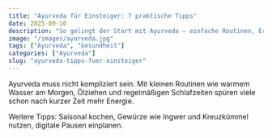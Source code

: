 ```yaml
---
title: "Ayurveda für Einsteiger: 7 praktische Tipps"
date: 2025-09-16
description: "So gelingt der Start mit Ayurveda – einfache Routinen, Ernährung und Selbstfürsorge."
image: "/images/ayurveda.jpg"
tags: ["Ayurveda", "Gesundheit"]
categories: ["Ayurveda"]
slug: "ayurveda-tipps-fuer-einsteiger"
---
```


Ayurveda muss nicht kompliziert sein. Mit kleinen Routinen wie warmem Wasser am Morgen, Ölziehen und regelmäßigen Schlafzeiten spüren viele schon nach kurzer Zeit mehr Energie.

Weitere Tipps: Saisonal kochen, Gewürze wie Ingwer und Kreuzkümmel nutzen, digitale Pausen einplanen.

